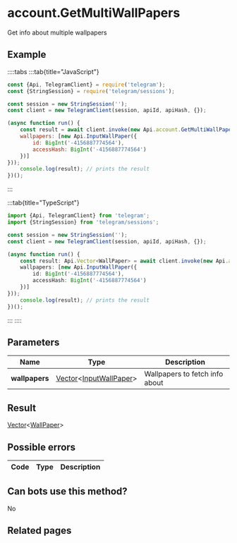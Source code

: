 # account.GetMultiWallPapers

Get info about multiple wallpapers



## Example

::::tabs
:::tab{title="JavaScript"}
```js
const {Api, TelegramClient} = require('telegram');
const {StringSession} = require('telegram/sessions');

const session = new StringSession('');
const client = new TelegramClient(session, apiId, apiHash, {});

(async function run() {
    const result = await client.invoke(new Api.account.GetMultiWallPapers({
    wallpapers: [new Api.InputWallPaper({
        id: BigInt('-4156887774564'),
        accessHash: BigInt('-4156887774564')
    })]
}));
    console.log(result); // prints the result
})();
```
:::

:::tab{title="TypeScript"}
```ts
import {Api, TelegramClient} from 'telegram';
import {StringSession} from 'telegram/sessions';

const session = new StringSession('');
const client = new TelegramClient(session, apiId, apiHash, {});

(async function run() {
    const result: Api.Vector<WallPaper> = await client.invoke(new Api.account.GetMultiWallPapers({
    wallpapers: [new Api.InputWallPaper({
        id: BigInt('-4156887774564'),
        accessHash: BigInt('-4156887774564')
    })]
}));
    console.log(result); // prints the result
})();
```
:::
::::



## Parameters

| Name | Type | Description |
| :--: | ---- | ----------- |
| **wallpapers** | [Vector](https://core.telegram.org/type/Vector%20t)<[InputWallPaper](https://core.telegram.org/type/InputWallPaper)> | Wallpapers to fetch info about 


## Result

[Vector](https://core.telegram.org/type/Vector%20t)<[WallPaper](https://core.telegram.org/type/WallPaper)>



## Possible errors

| Code | Type | Description |
| :--: | ---- | ----------- |


## Can bots use this method?

No

## Related pages


